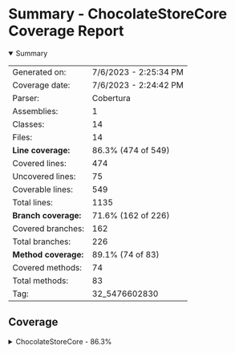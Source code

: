 # Summary - ChocolateStoreCore Coverage Report
<details open><summary>Summary</summary>

|||
|:---|:---|
| Generated on: | 7/6/2023 - 2:25:34 PM |
| Coverage date: | 7/6/2023 - 2:24:42 PM |
| Parser: | Cobertura |
| Assemblies: | 1 |
| Classes: | 14 |
| Files: | 14 |
| **Line coverage:** | 86.3% (474 of 549) |
| Covered lines: | 474 |
| Uncovered lines: | 75 |
| Coverable lines: | 549 |
| Total lines: | 1135 |
| **Branch coverage:** | 71.6% (162 of 226) |
| Covered branches: | 162 |
| Total branches: | 226 |
| **Method coverage:** | 89.1% (74 of 83) |
| Covered methods: | 74 |
| Total methods: | 83 |
| Tag: | 32_5476602830 |

</details>

## Coverage
<details><summary>ChocolateStoreCore - 86.3%</summary>

|**Name**|**Line**|**Branch**|**Method**|
|:---|---:|---:|---:|
|**ChocolateStoreCore**|**86.3%**|**71.6%**|**89.1%**|
|ChocolateStoreCore.App|90%|64.2%|100%|
|ChocolateStoreCore.ArgsOptions|0%||0%|
|ChocolateStoreCore.Exceptions.DownloadException|0%||0%|
|ChocolateStoreCore.Helpers.ChocolateyHelper|96%|72.2%|100%|
|ChocolateStoreCore.Helpers.HttpHelper|71.1%|64.2%|100%|
|ChocolateStoreCore.Helpers.ServiceHelper|68.7%||100%|
|ChocolateStoreCore.Helpers.StringHelper|95.8%|75%|100%|
|ChocolateStoreCore.Models.ChocolateyPackage|88.8%|75%|100%|
|ChocolateStoreCore.Models.Dependency|100%||100%|
|ChocolateStoreCore.Models.Download|100%||100%|
|ChocolateStoreCore.Models.Settings|75.6%|50%|91.6%|
|ChocolateStoreCore.Models.StorePackage|100%||100%|
|ChocolateStoreCore.PackageCacher|87%|81.2%|83.3%|
|ChocolateStoreCore.Program|66.6%|0%|66.6%|

</details>
